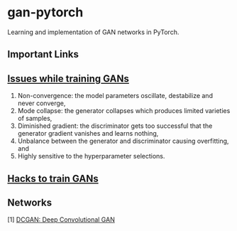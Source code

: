# gan-pytorch

Learning and implementation of GAN networks in PyTorch.

## Important Links 

## [Issues while training GANs](https://medium.com/@jonathan_hui/gan-why-it-is-so-hard-to-train-generative-advisory-networks-819a86b3750b)
1. Non-convergence: the model parameters oscillate, destabilize and never converge,
2. Mode collapse: the generator collapses which produces limited varieties of samples,
3. Diminished gradient: the discriminator gets too successful that the generator gradient vanishes and learns nothing,
4. Unbalance between the generator and discriminator causing overfitting, and
5. Highly sensitive to the hyperparameter selections.   

## [Hacks to train GANs](https://github.com/soumith/ganhacks)

## Networks 

[1] [DCGAN: Deep Convolutional GAN](/dcgan)
